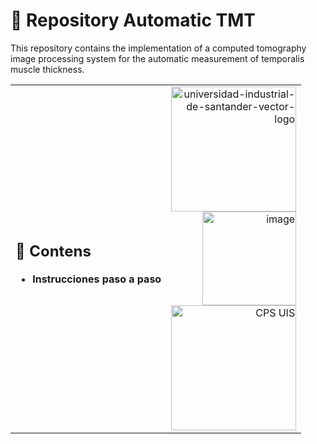 
# 🧠 Repository Automatic TMT
This repository contains the implementation of a computed tomography image processing system for the automatic measurement of temporalis muscle thickness.
<table width="100%">
<tr>
<td>


## 📂 Contens
- **Instrucciones paso a paso** 

 

</td>
<td align="right" valign="top">
  <img width="200" height="200" alt="universidad-industrial-de-santander-vector-logo" src="https://github.com/user-attachments/assets/c3706c58-b800-44cf-ba11-36ac2561635c" />
  <br>
  <img width="150" height="150" alt="image" src="https://github.com/user-attachments/assets/8c8a0cbe-f396-4efe-b7fd-681e035f18ef" />
  <br>
 <img src="[https://scontent.xx.fbcdn.net/......jpg](https://www.google.com/url?sa=i&url=https%3A%2F%2Fwww.facebook.com%2FCPS.UIS%2F&psig=AOvVaw1qqiwXGEq4HmROjcx82-mF&ust=1756867366710000&source=images&cd=vfe&opi=89978449&ved=0CBUQjRxqFwoTCPijkoyHuY8DFQAAAAAdAAAAABAE)" width="200" alt="CPS UIS" />
</td>
</tr>
</table>


